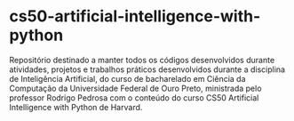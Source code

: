 # cs50-artificial-intelligence-with-python
Repositório destinado a manter todos os códigos desenvolvidos durante atividades, projetos e trabalhos práticos desenvolvidos durante a disciplina de Inteligência Artificial, do curso de bacharelado em Ciência da Computação da Universidade Federal de Ouro Preto, ministrada pelo professor Rodrigo Pedrosa com o conteúdo do curso CS50 Artificial Intelligence with Python de Harvard.
